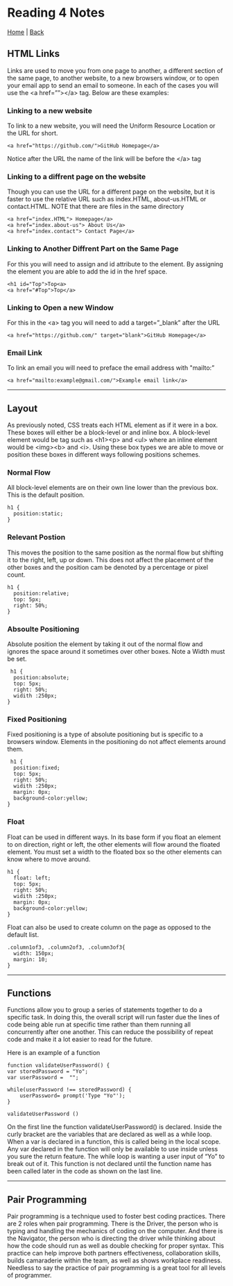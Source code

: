 # Reading 4 Notes

[Home](/README.md) | [Back](/201-main/201TableofContents.md)

## HTML Links

  Links are used to move you from one page to another, a different section of the same page, to another website, to a new browsers window, or to open your email app to send an email to someone. In each of the cases you will use the \<a href=””>\</a> tag. Below are these examples:

  

### <b>Linking to a new website</b>

  To link to a new website, you will need the Uniform Resource Location or the URL for short. 

    <a href="https://github.com/">GitHub Homepage</a>

Notice after the URL the name of the link will be before the \</a> tag

### <b>Linking to a diffrent page on the website </b>

  Though you can use the URL for a different page on the website, but it is faster to use the relative URL such as index.HTML, about-us.HTML or contact.HTML. NOTE that there are files in the same directory

    <a href="index.HTML"> Homepage</a>
    <a href="index.about-us"> About Us</a>
    <a href="index.contact"> Contact Page</a>

### <b> Linking to Another Diffrent Part on the Same Page </b>

  For this you will need to assign and id attribute to the element. By assigning the element you are able to add the id in the href space. 

    <h1 id="Top">Top<a>
    <a href="#Top">Top</a>

### <b> Linking to Open a new Window </b>

  For this in the \<a> tag you will need to add a target=”_blank” after the URL

    <a href="https://github.com/" target="blank">GitHub Homepage</a>

### <b> Email Link </b>

  To link an email you will need to preface the email address with "mailto:”

    <a href="mailto:example@gmail.com/">Example email link</a>
___
## Layout

  As previously noted, CSS treats each HTML element as if it were in a box. These boxes will either be a block-level or and inline box. A block-level element would be tag such as \<h1>\<p> and \<ul> where an inline element would be \<img>\<b> and \<i>. Using these box types we are able to move or position these boxes in different ways following positions schemes.

### Normal Flow

  All block-level elements are on their own line lower than the previous box. This is the default position. 
    
    h1 {
      position:static;
    }

### Relevant Postion

  This moves the position to the same position as the normal flow but shifting it to the right, left, up or down. This does not affect the placement of the other boxes and the position cam be denoted by a percentage or pixel count.

    h1 {
      position:relative;
      top: 5px;
      right: 50%;
    }

### Absoulte Positioning

  Absolute position the element by taking it out of the normal flow and ignores the space around it sometimes over other boxes. Note a Width must be set.

     h1 {
      position:absolute;
      top: 5px;
      right: 50%;
      widith :250px;
    }

### Fixed Positioning

  Fixed positioning is a type of absolute positioning but is specific to a browsers window. Elements in the positioning do not affect elements around them.

     h1 {
      position:fixed;
      top: 5px;
      right: 50%;
      widith :250px;
      margin: 0px;
      background-color:yellow;
    }

### Float

  Float can be used in different ways. In its base form if you float an element to on direction, right or left, the other elements will flow around the floated element. You must set a width to the floated box so the other elements can know where to move around. 

    h1 {
      float: left;
      top: 5px;
      right: 50%;
      widith :250px;
      margin: 0px;
      background-color:yellow;
    }

Float can also be used to create column on the page as opposed to the default list. 

    .column1of3, .column2of3, .column3of3{
      width: 150px;
      margin: 10;
    }

___
 ## Functions

  
Functions allow you to group a series of statements together to do a specific task. In doing this, the overall script will run faster due the lines of code being able run at specific time rather than them running all concurrently after one another. This can reduce the possibility of repeat code and make it a lot easier to read for the future. 

Here is an example of a function

    function validateUserPassword() {
    var storedPassword = "Yo";
    var userPassword =  "";

    while(userPassword !== storedPassword) {
        userPassword= prompt('Type "Yo"');
    }

    validateUserPassword ()


On the first line the function validateUserPassword() is declared. Inside the curly bracket are the variables that are declared as well as a while loop. When a var is declared in a function, this is called being in the local scope. Any var declared in the function will only be available to use inside unless you sure the return feature. The while loop is wanting a user input of “Yo” to break out of it. This function is not declared until the function name has been called later in the code as shown on the last line.

___

## Pair Programming

  Pair programming is a technique used to foster best coding practices. There are 2 roles when pair programming. There is the Driver, the person who is typing and handling the mechanics of coding on the computer. And there is the Navigator, the person who is directing the driver while thinking about how the code should run as well as double checking for proper syntax. This practice can help improve both partners effectiveness, collaboration skills, builds camaraderie within the team, as well as shows workplace readiness. Needless to say the practice of pair programming is a great tool for all levels of programmer. 
